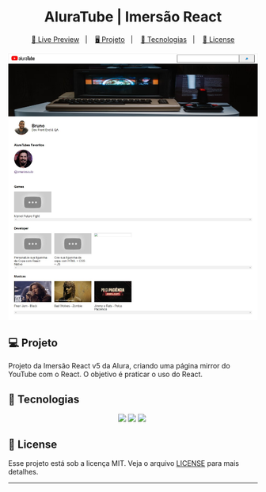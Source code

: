 <h1 align="center">
  AluraTube | Imersão React
</h1>

<p align="center">
  <a href="https://alura-imersao-react-bh-tec.vercel.app/">🔗 Live Preview</a>&nbsp;&nbsp;&nbsp;|&nbsp;&nbsp;&nbsp;
  <a href="#-projeto">🖥️ Projeto</a>&nbsp;&nbsp;&nbsp;|&nbsp;&nbsp;&nbsp;
  <a href="#-tecnologias">🚀 Tecnologias</a>&nbsp;&nbsp;&nbsp;|&nbsp;&nbsp;&nbsp;
  <a href="#-license">📝 License</a>
</p>

<p align="center">
  <img src="./assets/preview.jpg">
<p>

## 💻 Projeto

Projeto da Imersão React v5 da Alura, criando uma página mirror do YouTube com o React. O objetivo é praticar o uso do React.

## 🚀 Tecnologias

<p align="center">
  <img src="https://img.shields.io/badge/react-%2320232a.svg?style=for-the-badge&logo=react&logoColor=%2361DAFB">
  <img src="https://img.shields.io/badge/javascript-%23323330.svg?style=for-the-badge&logo=javascript&logoColor=%23F7DF1E">
  <img src="https://img.shields.io/badge/styled--components-DB7093?style=for-the-badge&logo=styled-components&logoColor=white">
  <img src="">
</p>

## 📝 License

Esse projeto está sob a licença MIT. Veja o arquivo [LICENSE](.github/LICENSE.md) para mais detalhes.

---
